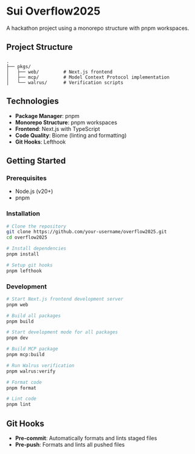 # Sui Overflow2025

A hackathon project using a monorepo structure with pnpm workspaces.

## Project Structure

```
.
├── pkgs/
│   ├── web/         # Next.js frontend
│   ├── mcp/         # Model Context Protocol implementation
│   └── walrus/      # Verification scripts
```

## Technologies

- **Package Manager**: pnpm
- **Monorepo Structure**: pnpm workspaces
- **Frontend**: Next.js with TypeScript
- **Code Quality**: Biome (linting and formatting)
- **Git Hooks**: Lefthook

## Getting Started

### Prerequisites

- Node.js (v20+)
- pnpm

### Installation

```bash
# Clone the repository
git clone https://github.com/your-username/overflow2025.git
cd overflow2025

# Install dependencies
pnpm install

# Setup git hooks
pnpm lefthook
```

### Development

```bash
# Start Next.js frontend development server
pnpm web

# Build all packages
pnpm build

# Start development mode for all packages
pnpm dev

# Build MCP package
pnpm mcp:build

# Run Walrus verification
pnpm walrus:verify

# Format code
pnpm format

# Lint code
pnpm lint
```

## Git Hooks

- **Pre-commit**: Automatically formats and lints staged files
- **Pre-push**: Formats and lints all pushed files
